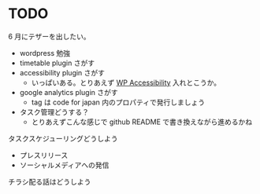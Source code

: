 # TODO

6 月にテザーを出したい。
- wordpress 勉強
- timetable plugin さがす
- accessibility plugin さがす
   - いっぱいある。とりあえず [WP Accessibility](https://ja.wordpress.org/plugins/wp-accessibility/) 入れとこうか。
- google analytics plugin さがす
  - tag は code for japan 内のプロパティで発行しましょう
- タスク管理どうする？
  - とりあえずこんな感じで github README で書き換えながら進めるかね
  
タスクスケジューリングどうしよう
- プレスリリース
- ソーシャルメディアへの発信

チラシ配る話はどうしよう
